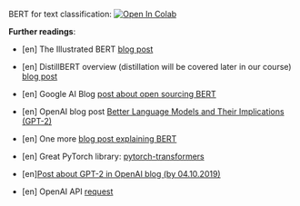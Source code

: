 BERT for text classification:
[![Open In Colab](https://colab.research.google.com/assets/colab-badge.svg)](https://colab.research.google.com/github/binpord/ml-mipt/blob/21f_advanced/week1_05_elmo_and_bert/practice_bert_for_text_classification.ipynb)


__Further readings__:
* [en] The Illustrated BERT [blog post](http://jalammar.github.io/illustrated-bert/)

* [en] DistillBERT overview (distillation will be covered later in our course) [blog post](https://medium.com/huggingface/distilbert-8cf3380435b5)

* [en] Google AI Blog [post about open sourcing BERT](https://ai.googleblog.com/2018/11/open-sourcing-bert-state-of-art-pre.html)

* [en] OpenAI blog post [Better Language Models
and Their Implications (GPT-2)](https://openai.com/blog/better-language-models/)

* [en] One more [blog post explaining BERT](https://yashuseth.blog/2019/06/12/bert-explained-faqs-understand-bert-working/)

* [en] Great PyTorch library: [pytorch-transformers](https://github.com/huggingface/transformers)

* [en][Post about GPT-2 in OpenAI blog (by 04.10.2019)](https://openai.com/blog/fine-tuning-gpt-2/)

* [en] OpenAI API [request](https://openai.com/blog/openai-api/)
